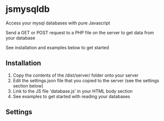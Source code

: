# jsmysqldb
Access your mysql databases with pure Javascript

Send a GET or POST request to a PHP file on the server to get data from your database

See installation and examples below to get started

## Installation

1. Copy the contents of the /dist/server/ folder onto your server
2. Edit the settings.json file that you copied to the server (see the settings section below)
3. Link to the JS file 'database.js' in your HTML body section
4. See examples to get started with reading your databases

## Settings

